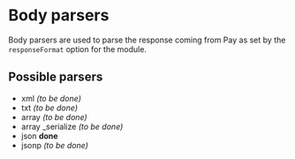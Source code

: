 # Body parsers
Body parsers are used to parse the response coming from Pay as set by the `responseFormat` option for the module.

## Possible parsers
* xml _(to be done)_
* txt _(to be done)_
* array _(to be done)_
* array _serialize _(to be done)_
* json **done**
* jsonp _(to be done)_
